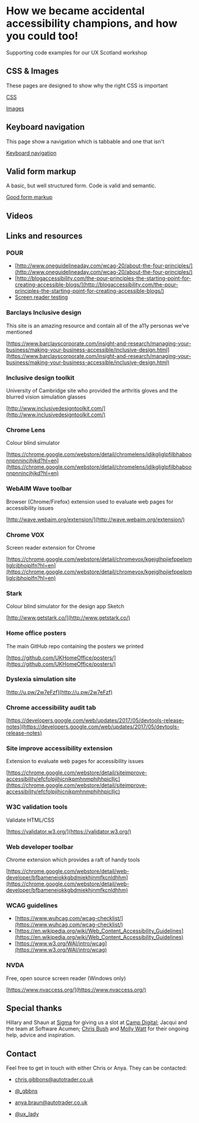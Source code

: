 # How we became accidental accessibility champions, and how you could too!
Supporting code examples for our UX Scotland workshop

## CSS &amp; Images
These pages are designed to show why the right CSS is important

[CSS](https://gbbns.github.io/ux-scotland-2018.github.io/01-css-and-images/01-with-css.html)

[Images](https://gbbns.github.io/ux-scotland-2018.github.io/01-css-and-images/02-images.html)

## Keyboard navigation
This page show a navigation which is tabbable and one that isn't

[Keyboard navigation](https://gbbns.github.io/ux-scotland-2018.github.io/02-keyboard/01-keyboard-nav.html)

## Valid form markup
A basic, but well structured form. Code is valid and semantic.

[Good form markup](https://gbbns.github.io/ux-scotland-2018.github.io/03-valid/01-good-markup.html)

## Videos


## Links and resources

### POUR
* [http://www.oneguidelineaday.com/wcag-20/about-the-four-principles/](http://www.oneguidelineaday.com/wcag-20/about-the-four-principles/)
* [http://blogaccessibility.com/the-pour-principles-the-starting-point-for-creating-accessible-blogs/](http://blogaccessibility.com/the-pour-principles-the-starting-point-for-creating-accessible-blogs/)
* [Screen reader testing](https://webaim.org/articles/screenreader_testing/)

### Barclays Inclusive design
This site is an amazing resource and contain all of the a11y personas we've mentioned

[https://www.barclayscorporate.com/insight-and-research/managing-your-business/making-your-business-accessible/inclusive-design.html](https://www.barclayscorporate.com/insight-and-research/managing-your-business/making-your-business-accessible/inclusive-design.html)

### Inclusive design toolkit
University of Cambridge site who provided the arthritis gloves and the blurred vision simulation glasses

[http://www.inclusivedesigntoolkit.com/](http://www.inclusivedesigntoolkit.com/)

### Chrome Lens
Colour blind simulator

[https://chrome.google.com/webstore/detail/chromelens/idikgljglpfilbhaboonnpnnincjhjkd?hl=en](https://chrome.google.com/webstore/detail/chromelens/idikgljglpfilbhaboonnpnnincjhjkd?hl=en)

### WebAIM Wave toolbar
Browser (Chrome/Firefox) extension used to evaluate web pages for accessibility issues

[http://wave.webaim.org/extension/](http://wave.webaim.org/extension/)

### Chrome VOX
Screen reader extension for Chrome

[https://chrome.google.com/webstore/detail/chromevox/kgejglhpjiefppelpmljglcjbhoiplfn?hl=en](https://chrome.google.com/webstore/detail/chromevox/kgejglhpjiefppelpmljglcjbhoiplfn?hl=en)

### Stark
Colour blind simulator for the design app Sketch

[http://www.getstark.co/](http://www.getstark.co/)

### Home office posters
The main GitHub repo containing the posters we printed

[https://github.com/UKHomeOffice/posters/](https://github.com/UKHomeOffice/posters/)

### Dyslexia simulation site
[http://u.pw/2w7eFzf](http://u.pw/2w7eFzf)

### Chrome accessibility audit tab
[https://developers.google.com/web/updates/2017/05/devtools-release-notes](https://developers.google.com/web/updates/2017/05/devtools-release-notes)


### Site improve accessibility extension
Extension to evaluate web pages for accessibility issues

[https://chrome.google.com/webstore/detail/siteimprove-accessibility/efcfolpjihicnikpmhnmphjhhpiclljc](https://chrome.google.com/webstore/detail/siteimprove-accessibility/efcfolpjihicnikpmhnmphjhhpiclljc)

### W3C validation tools
Validate HTML/CSS

[https://validator.w3.org/](https://validator.w3.org/)

### Web developer toolbar
Chrome extension which provides a raft of handy tools

[https://chrome.google.com/webstore/detail/web-developer/bfbameneiokkgbdmiekhjnmfkcnldhhm](https://chrome.google.com/webstore/detail/web-developer/bfbameneiokkgbdmiekhjnmfkcnldhhm)

### WCAG guidelines
* [https://www.wuhcag.com/wcag-checklist/](https://www.wuhcag.com/wcag-checklist/)
* [https://en.wikipedia.org/wiki/Web_Content_Accessibility_Guidelines](https://en.wikipedia.org/wiki/Web_Content_Accessibility_Guidelines)
* [https://www.w3.org/WAI/intro/wcag](https://www.w3.org/WAI/intro/wcag)

### NVDA
Free, open source screen reader (Windows only)

[https://www.nvaccess.org/](https://www.nvaccess.org/)

## Special thanks
Hillary and Shaun at [Sigma](https://www.wearesigma.com/) for giving us a slot at [Camp Digital](https://www.wearesigma.com/campdigital/2018/); Jacqui and the team at Software Acumen; [Chris Bush](https://twitter.com/suthen/) and [Molly Watt](https://twitter.com/mollywatttalks/) for their ongoing help, advice and inspiration.

## Contact
Feel free to get in touch with either Chris or Anya. They can be contacted:

* [chris.gibbons@autotrader.co.uk](chris.gibbons@autotrader.co.uk)
* [@_gbbns](https://twitter.com/_gbbns)

* [anya.braun@autotrader.co.uk](anya.braun@autotrader.co.uk)
* [@ux_lady](https://twitter.com/ux_lady)
